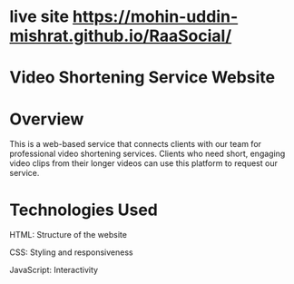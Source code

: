
# live site https://mohin-uddin-mishrat.github.io/RaaSocial/
# Video Shortening Service Website

# Overview

This is a web-based service that connects clients with our team for professional video shortening services. Clients who need short, engaging video clips from their longer videos can use this platform to request our service.


# Technologies Used

HTML: Structure of the website

CSS: Styling and responsiveness

JavaScript: Interactivity 
